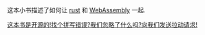 
这本小书描述了如何让 [rust] 和 [WebAssembly] 一起. 

[这本书是开源的!找个拼写错误?我们忽略了什么吗?向我们发送拉动请求!][repo]

[rust]: https://www.rust-lang.org

[webassembly]: https://webassembly.org/

[repo]: https://github.com/rustwasm/book
